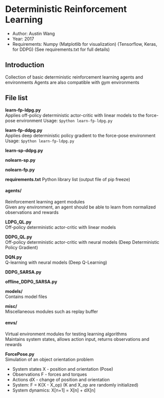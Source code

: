 # Deterministic Reinforcement Learning
- Author: Austin Wang
- Year: 2017
- Requirements: Numpy (Matplotlib for visualization) (Tensorflow, Keras, for DDPG) (See requirements.txt for full details)


## Introduction
Collection of basic deterministic reinforcement learning agents and environments
Agents are also compatible with gym environments


## File list  
**learn-fp-ldpg.py**  
Applies off-policy deterministic actor-critic with linear models to the force-pose environment
Usage: `$python learn-fp-ldpg.py`  

**learn-fp-ddpg.py**  
Applies deep deterministic policy gradient to the force-pose environment
Usage: `$python learn-fp-ldpg.py`  

**learn-sp-ddpg.py**  

**nolearn-sp.py**  

**nolearn-fp.py**

**requirements.txt**
Python library list (output file of pip freeze)  

#### agents/  
Reinforcement learning agent modules  
Given any environment, an agent should be able to learn from normalized observations and rewards  

**LDPG_QL.py**  
Off-policy deterministic actor-critic with linear models

**DDPG_QL.py**  
Off-policy deterministic actor-critic with neural models (Deep Deterministic Policy Gradient)  

**DQN.py**  
Q-learning with neural models (Deep Q-Learning)  

**DDPG_SARSA.py**  

**offline_DDPG_SARSA.py**

**models/**  
Contains model files

**misc/**  
Miscellaneous modules such as replay buffer

#### envs/  
Virtual environment modules for testing learning algorithms  
Maintains system states, allows action input, returns observations and rewards  

**ForcePose.py**  
Simulation of an object orientation problem  
- System states X - position and orientation (Pose)
- Observations F - forces and torques
- Actions dX - change of position and orientation
- System: F = K(X - X_op)		(K and X_op are randomly initialized)
- System dynamics: X[n+1] = X[n] + dX[n]

